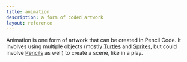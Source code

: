```yaml
---
title: animation
description: a form of coded artwork
layout: reference
---
```


Animation is one form of artwork that can be created in Pencil Code. It involves using multiple objects (mostly [Turtles](Turtle.html) and [Sprites](Sprite.html), but could involve [Pencils](Pencil.html) as well) to create a scene, like in a play. 
